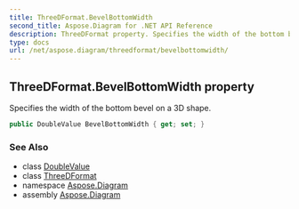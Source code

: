 ```yaml
---
title: ThreeDFormat.BevelBottomWidth
second_title: Aspose.Diagram for .NET API Reference
description: ThreeDFormat property. Specifies the width of the bottom bevel on a 3D shape
type: docs
url: /net/aspose.diagram/threedformat/bevelbottomwidth/
---
```

## ThreeDFormat.BevelBottomWidth property

Specifies the width of the bottom bevel on a 3D shape.

```csharp
public DoubleValue BevelBottomWidth { get; set; }
```

### See Also

* class [DoubleValue](../../doublevalue/)
* class [ThreeDFormat](../)
* namespace [Aspose.Diagram](../../threedformat/)
* assembly [Aspose.Diagram](../../../)


